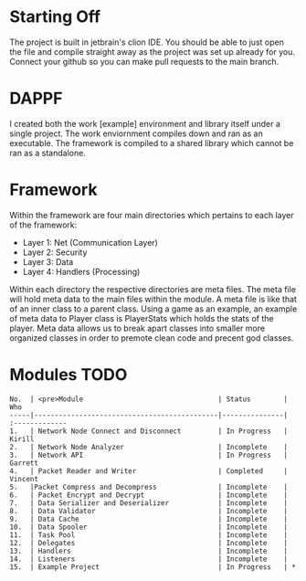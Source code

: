 # Starting Off
The project is built in jetbrain's clion IDE. You should be able to just open the file and compile straight away as the project was set up already for you. Connect your github so you can make pull requests to the main branch.

# DAPPF
I created both the work [example] environment and library itself under a single project. The work enviornment compiles down and ran as an executable. The framework is compiled to a shared library which cannot be ran as a standalone. 

# Framework
Within the framework are four main directories which pertains to each layer of the framework:
 - Layer 1: Net (Communication Layer)
 - Layer 2: Security
 - Layer 3: Data
 - Layer 4: Handlers (Processing)

Within each directory the respective directories are meta files. The meta file will hold meta data to the main files within the module. A meta file is like that of an inner class to a parent class. Using a game as an example, an example of meta data to Player class is PlayerStats which holds the stats of the player. Meta data allows us to break apart classes into smaller more organized classes in order to premote clean code and precent god classes.

# Modules TODO

```
No.  | <pre>Module                                 | Status        | Who
-----|---------------------------------------------|---------------| :-------------
1.   | Network Node Connect and Disconnect         | In Progress   | Kirill
2.   | Network Node Analyzer                       | Incomplete    | 
3.   | Network API                                 | In Progress   | Garrett
4.   | Packet Reader and Writer                    | Completed     | Vincent
5.   |Packet Compress and Decompress               | Incomplete    | 
6.   | Packet Encrypt and Decrypt                  | Incomplete    | 
7.   | Data Serializer and Deserializer            | Incomplete    | 
8.   | Data Validator                              | Incomplete    | 
9.   | Data Cache                                  | Incomplete    |
10.  | Data Spooler                                | Incomplete    |
11.  | Task Pool                                   | Incomplete    |
12.  | Delegates                                   | Incomplete    |
13.  | Handlers                                    | Incomplete    | 
14.  | Listeners                                   | Incomplete    |
15.  | Example Project                             | In Progress   | *
```
